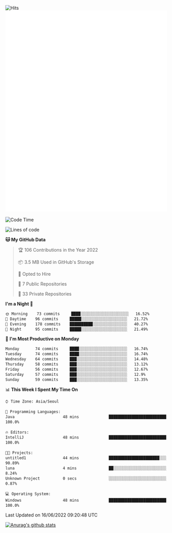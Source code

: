 ![Hits](https://hits.seeyoufarm.com/api/count/incr/badge.svg?url=https%3A%2F%2Fgithub.com%2Fkokose1234&count_bg=%2379C83D&title_bg=%23555555&icon=apple.svg&icon_color=%23E7E7E7&title=hits&edge_flat=false)
<br/>
![Metrics](https://github.com/kokose1234/kokose1234/blob/main/github-metrics.svg)

<!--START_SECTION:waka-->
![Code Time](http://img.shields.io/badge/Code%20Time-648%20hrs%2043%20mins-blue)

![Lines of code](https://img.shields.io/badge/From%20Hello%20World%20I%27ve%20Written-2%20Million%20lines%20of%20code-blue)

**🐱 My GitHub Data** 

> 🏆 106 Contributions in the Year 2022
 > 
> 📦 3.5 MB Used in GitHub's Storage 
 > 
> 💼 Opted to Hire
 > 
> 📜 7 Public Repositories 
 > 
> 🔑 33 Private Repositories  
 > 
**I'm a Night 🦉** 

```text
🌞 Morning    73 commits     ████░░░░░░░░░░░░░░░░░░░░░   16.52% 
🌆 Daytime    96 commits     █████░░░░░░░░░░░░░░░░░░░░   21.72% 
🌃 Evening    178 commits    ██████████░░░░░░░░░░░░░░░   40.27% 
🌙 Night      95 commits     █████░░░░░░░░░░░░░░░░░░░░   21.49%

```
📅 **I'm Most Productive on Monday** 

```text
Monday       74 commits     ████░░░░░░░░░░░░░░░░░░░░░   16.74% 
Tuesday      74 commits     ████░░░░░░░░░░░░░░░░░░░░░   16.74% 
Wednesday    64 commits     ███░░░░░░░░░░░░░░░░░░░░░░   14.48% 
Thursday     58 commits     ███░░░░░░░░░░░░░░░░░░░░░░   13.12% 
Friday       56 commits     ███░░░░░░░░░░░░░░░░░░░░░░   12.67% 
Saturday     57 commits     ███░░░░░░░░░░░░░░░░░░░░░░   12.9% 
Sunday       59 commits     ███░░░░░░░░░░░░░░░░░░░░░░   13.35%

```


📊 **This Week I Spent My Time On** 

```text
⌚︎ Time Zone: Asia/Seoul

💬 Programming Languages: 
Java                     48 mins             █████████████████████████   100.0%

🔥 Editors: 
IntelliJ                 48 mins             █████████████████████████   100.0%

🐱‍💻 Projects: 
untitled1                44 mins             ██████████████████████░░░   90.89% 
luna                     4 mins              ██░░░░░░░░░░░░░░░░░░░░░░░   8.24% 
Unknown Project          0 secs              ░░░░░░░░░░░░░░░░░░░░░░░░░   0.87%

💻 Operating System: 
Windows                  48 mins             █████████████████████████   100.0%

```


 Last Updated on 16/06/2022 09:20:48 UTC
<!--END_SECTION:waka-->

[![Anurag's github stats](https://github-readme-stats.vercel.app/api?username=kokose1234&theme=dracula)](https://github.com/anuraghazra/github-readme-stats)



	
